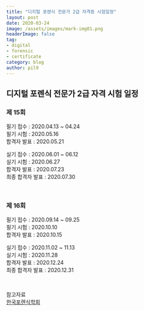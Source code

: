 ```yaml
---
title: "디지털 포렌식 전문가 2급 자격증 시험일정"
layout: post
date: 2020-03-24
image: /assets/images/mark-img01.png
headerImage: false
tag:
- digital
- forensic
- certificate
category: blog
author: pil9
---
```


## 디지털 포렌식 전문가 2급 자격 시험 일정

### 제 15회

필기 접수 : 2020.04.13 ~ 04.24  
필기 시험 : 2020.05.16  
합격자 발표 : 2020.05.21  




실기 접수 : 2020.06.01 ~ 06.12  
실기 시험 : 2020.06.27  
합격자 발표 : 2020.07.23  
최종 합격자 발표 : 2020.07.30  

<br>

### 제 16회

필기 접수 : 2020.09.14 ~ 09.25  
필기 시험 : 2020.10.10  
합격자 발표 : 2020.10.15  


실기 접수 : 2020.11.02 ~ 11.13  
실기 시험 : 2020.11.28  
합격자 발표 : 2020.12.24  
최종 합격자 발표 : 2020.12.31  

<br>

참고자료  
​[한국포렌식학회](https://exam.forensickorea.org/bbs/user.php?bo_table=schedule)


